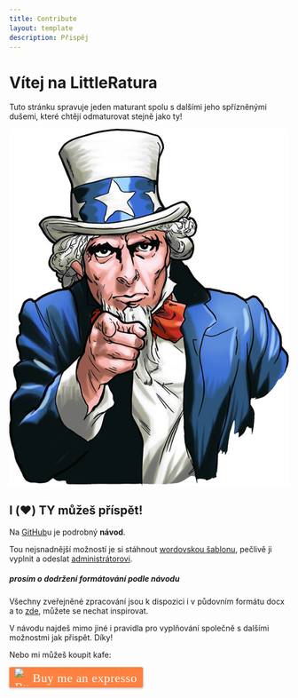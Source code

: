 ```yaml
---
title: Contribute
layout: template
description: Přispěj
---
```


# Vítej na LittleRatura

Tuto stránku spravuje jeden maturant spolu s dalšími jeho spřízněnými dušemi, které chtějí odmaturovat stejně jako ty!

<div style="text-align: center;"><img src="assets/img/i-want-you.jpg" alt="I WANT YOU"></div>

## I ️️(❤️) TY můžeš příspět!

Na [GitHub](https://github.com/Feelav/LittleRatura)u je podrobný **návod**.

Tou nejsnadnější možností je si stáhnout [wordovskou šablonu](https://github.com/Feelav/LittleRatura/blob/master/docs/templates/word.docx), pečlivě ji vyplnit a odeslat
[administrátorovi](mailto:kouads1009@gmail.com).

##### prosím o dodržení formátování podle návodu

Všechny zveřejněné zpracování jsou k dispozici i v půdovním formátu docx a to [zde](https://github.com/Feelav/LittleRatura/tree/master/docs/processed), můžete se nechat inspirovat.

V návodu najdeš mimo jiné i pravidla pro vyplňování společně s dalšími možnostmi jak přispět. Díky!

Nebo mi můžeš koupit kafe:

<style>.bmc-button img{width: 27px !important;margin-bottom: 1px !important;box-shadow: none !important;border: none !important;vertical-align: middle !important;}.bmc-button{line-height: 36px !important;height:37px !important;text-decoration: none !important;display:inline-flex !important;color:#ffffff !important;background-color:#FF813F !important;border-radius: 3px !important;border: 1px solid transparent !important;padding: 1px 9px !important;font-size: 22px !important;letter-spacing:0.6px !important;box-shadow: 0px 1px 2px rgba(190, 190, 190, 0.5) !important;-webkit-box-shadow: 0px 1px 2px 2px rgba(190, 190, 190, 0.5) !important;margin: 0 auto !important;font-family:'Cookie', cursive !important;-webkit-box-sizing: border-box !important;box-sizing: border-box !important;-o-transition: 0.3s all linear !important;-webkit-transition: 0.3s all linear !important;-moz-transition: 0.3s all linear !important;-ms-transition: 0.3s all linear !important;transition: 0.3s all linear !important;}.bmc-button:hover, .bmc-button:active, .bmc-button:focus {-webkit-box-shadow: 0px 1px 2px 2px rgba(190, 190, 190, 0.5) !important;text-decoration: none !important;box-shadow: 0px 1px 2px 2px rgba(190, 190, 190, 0.5) !important;opacity: 0.85 !important;color:#ffffff !important;}</style><link href="https://fonts.googleapis.com/css?family=Cookie" rel="stylesheet"><a class="bmc-button" target="_blank" href="https://www.buymeacoffee.com/PheelaV"><img src="https://www.buymeacoffee.com/assets/img/BMC-btn-logo.svg" alt="Buy me an expresso"><span style="margin-left:5px">Buy me an expresso</span></a>
